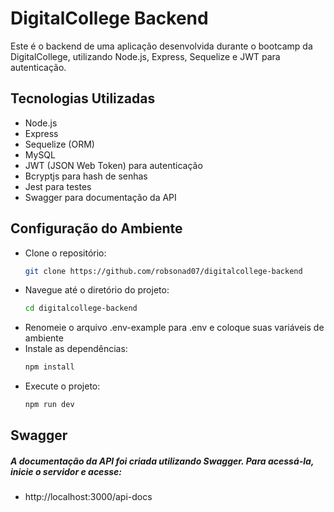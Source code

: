 # DigitalCollege Backend

Este é o backend de uma aplicação desenvolvida durante o bootcamp da DigitalCollege, utilizando Node.js, Express, Sequelize e JWT para autenticação.

## Tecnologias Utilizadas

- Node.js
- Express
- Sequelize (ORM)
- MySQL
- JWT (JSON Web Token) para autenticação
- Bcryptjs para hash de senhas
- Jest para testes
- Swagger para documentação da API

## Configuração do Ambiente
- Clone o repositório:
   ```bash
  git clone https://github.com/robsonad07/digitalcollege-backend
- Navegue até o diretório do projeto:
  ```bash
  cd digitalcollege-backend
- Renomeie o arquivo .env-example para .env e coloque suas
variáveis de ambiente
- Instale as dependências:
  ```bash
  npm install
- Execute o projeto:
  ```bash
  npm run dev

## Swagger
##### A documentação da API foi criada utilizando Swagger. Para acessá-la, inicie o servidor e acesse:
- http://localhost:3000/api-docs
